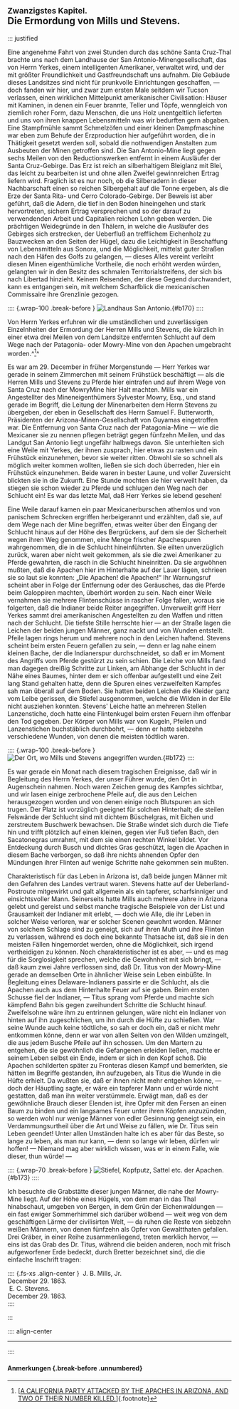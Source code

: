 ## <small>Zwanzigstes Kapitel.</small><br />Die Ermordung von Mills und Stevens.

::: justified

Eine angenehme Fahrt von zwei Stunden durch das schöne Santa Cruz-Thal brachte
uns nach dem Landhause der San Antonio-Minengesellschaft, das von Herrn Yerkes,
einem intelligenten Amerikaner, verwaltet wird, und der mit größter
Freundlichkeit und Gastfreundschaft uns aufnahm. Die Gebäude dieses Landsitzes
sind nicht für prunkvolle Einrichtungen geschaffen, — doch fanden wir hier, und
zwar zum ersten Male seitdem wir Tucson verlassen, einen wirklichen Mittelpunkt
amerikanischer Civilisation: Häuser mit Kaminen, in denen ein Feuer brannte,
Teller und Töpfe, wenngleich von ziemlich roher Form, dazu Menschen, die uns
Holz unentgeltlich lieferten und uns von ihren knappen Lebensmitteln was wir
bedurften gern abgaben. Eine Stampfmühle sammt Schmelzöfen und einer kleinen
Dampfmaschine war eben zum Behufe der Erzproduction hier aufgeführt worden, die
in Thätigkeit gesetzt werden soll, sobald die nothwendigen Anstalten zum
Ausbeuten der Minen getroffen sind. Die San Antonio-Mine liegt gegen sechs
Meilen von den Reductionswerken entfernt in einem Ausläufer der Santa
Cruz-Gebirge. Das Erz ist reich an silberhaltigem Bleiglanz mit Blei, das leicht
zu bearbeiten ist und ohne allen Zweifel gewinnreichen Ertrag liefern wird.
Fraglich ist es nur noch, ob die Silberadern in dieser Nachbarschaft einen so
reichen Silbergehalt auf die Tonne ergeben, als die Erze der Santa Rita- und
Cerro Colorado-Gebirge. Der Beweis ist aber geführt, daß die Adern, die tief in
den Boden hineingehen und stark hervortreten, sichern Ertrag versprechen und so
der darauf zu verwendenden Arbeit und Capitalien reichen Lohn geben werden. Die
prächtigen Weidegründe in den Thälern, in welche die Ausläufer des Gebirges sich
erstrecken, der Ueberfluß an trefflichem Eichenholz zu Bauzwecken an den Seiten
der Hügel, dazu die Leichtigkeit in Beschaffung von Lebensmitteln aus Sonora,
und die Möglichkeit, mittelst guter Straßen nach den Häfen des Golfs zu
gelangen, — dieses Alles vereint verleiht diesen Minen eigenthümliche Vortheile,
die noch erhöht werden würden, gelangten wir in den Besitz des schmalen
Territorialstreifens, der sich bis nach Libertad hinzieht. Keinem Reisenden, der
diese Gegend durchwandert, kann es entgangen sein, mit welchem Scharfblick die
mexicanischen Commissaire ihre Grenzlinie gezogen.

:::: {.wrap-100  .break-before }
![Landhaus San Antonio.](Abenteuer_im_Apachenlande_0170.jpg "Landhaus San Antonio."){#b170}
::::

Von Herrn Yerkes erfuhren wir die umständlichen und zuverlässigen Einzelnheiten
der Ermordung der Herren Mills und Stevens, die kürzlich in einer etwa drei
Meilen von dem Landsitze entfernten Schlucht auf dem Wege nach der Patagonia-
oder Mowry-Mine von den Apachen umgebracht worden.^[^2000]^

Es war am 29. December in früher Morgenstunde — Herr  Yerkes war gerade in
seinem Zimmerchen mit seinem Frühstück beschäftigt — als die Herren Mills und
Stevens zu Pferde hier eintrafen und auf ihrem Wege von Santa Cruz nach der
MowryMine hier Halt machten. Mills war ein Angestellter des Mineneigenthümers
Sylvester Mowry, Esq., und stand gerade im Begriff, die Leitung der
Minenarbeiten dem Herrn Stevens zu übergeben, der eben in Gesellschaft des Herrn
Samuel F. Butterworth, Präsidenten der Arizona-Minen-Gesellschaft von Guyamas
eingetroffen war. Die Entfernung von Santa Cruz nach der Patagonia-Mine — wie
die Mexicaner sie zu nennen pflegen beträgt gegen fünfzehn Meilen, und das
Landgut San Antonio liegt ungefähr halbwegs davon. Sie unterhielten sich eine
Weile mit Yerkes, der ihnen zusprach, hier etwas zu rasten und ein Frühstück
einzunehmen, bevor sie weiter ritten. Obwohl sie so schnell als möglich weiter
kommen wollten, ließen sie sich doch überreden, hier ein Frühstück einzunehmen.
Beide waren in bester Laune, und voller Zuversicht blickten sie in die Zukunft.
Eine Stunde mochten sie hier verweilt haben, da stiegen sie schon wieder zu
Pferde und schlugen den Weg nach der Schlucht ein! Es war das letzte Mal, daß
Herr Yerkes sie lebend gesehen!

Eine Weile darauf kamen ein paar Mexicanerburschen athemlos und von panischem
Schrecken ergriffen herbeigerannt und erzählten, daß sie, auf dem Wege nach der
Mine begriffen, etwas weiter über den Eingang der Schlucht hinaus auf der Höhe
des Bergrückens, auf dem sie der Sicherheit wegen ihren Weg genommen, eine Menge
frischer Apachespuren wahrgenommen, die in die Schlucht hineinführten. Sie
eilten unverzüglich zurück, waren aber nicht weit gekommen, als sie die zwei
Amerikaner zu Pferde gewahrten, die rasch in die Schlucht hineinritten. Da sie
argwöhnen mußten, daß die Apachen hier im Hinterhalte auf der Lauer lägen,
schrieen sie so laut sie konnten: „Die Apachen! die Apachen!“ Ihr Warnungsruf
scheint aber in Folge der Entfernung oder des Geräusches, das die Pferde beim
Galoppiren machten, überhört worden zu sein. Nach einer Weile vernahmen sie
mehrere Flintenschüsse in rascher Folge fallen, woraus sie folgerten, daß die
Indianer beide Reiter angegriffen. Unverweilt griff Herr Yerkes sammt drei
amerikanischen Angestellten zu den Waffen und ritten nach der Schlucht. Die
tiefste Stille herrschte hier — an der Straße lagen die Leichen der beiden
jungen Männer, ganz nackt und von Wunden entstellt. Pfeile lagen rings herum und
mehrere noch in den Leichen haftend. Stevens scheint beim ersten Feuern gefallen
zu sein, — denn er lag nahe einem kleinen Bache, der die Indianerspur
durchschneidet, so daß er im Moment des Angriffs vom Pferde gestürzt zu sein
schien. Die Leiche von Mills fand man dagegen dreißig Schritte zur Linken, am
Abhange der Schlucht in der Nähe eines Baumes, hinter dem er sich offenbar
aufgestellt und eine Zeit lang Stand gehalten hatte, denn die Spuren eines
verzweifelten Kampfes sah man überall auf dem Boden. Sie hatten beiden Leichen
die Kleider ganz vom Leibe gerissen, die Stiefel ausgenommen, welche die Wilden
in der Eile nicht ausziehen konnten. Stevens' Leiche hatte an mehreren Stellen
Lanzenstiche, doch hatte eine Flintenkugel beim ersten Feuern ihm offenbar den
Tod gegeben. Der Körper von Mills war von Kugeln, Pfeilen und Lanzenstichen
buchstäblich durchbohrt, — denn er hatte siebzehn verschiedene Wunden, von denen
die meisten tödtlich waren.

:::: {.wrap-100  .break-before }
![Der Ort, wo Mills und Stevens angegriffen wurden.](Abenteuer_im_Apachenlande_0172.jpg "Der Ort, wo Mills und Stevens angegriffen wurden."){#b172}
::::

Es war gerade ein Monat nach diesem tragischen Ereignisse, daß wir in Begleitung
des Herrn Yerkes, der unser Führer wurde, den Ort in Augenschein nahmen. Noch
waren Zeichen genug des Kampfes sichtbar, und wir lasen einige zerbrochene
Pfeile auf, die aus den Leichen herausgezogen worden und von denen einige noch
Blutspuren an sich trugen. Der Platz ist vorzüglich geeignet für solchen
Hinterhalt; die steilen Felswände der Schlucht sind mit dichtem Büschelgras, mit
Eichen und zerstreutem Buschwerk bewachsen. Die Straße windet sich durch die
Tiefe hin und trifft plötzlich auf einen kleinen, gegen vier Fuß tiefen Bach,
den Sacatonegras umrahmt, mit dem sie einen rechten Winkel bildet. Vor
Entdeckung durch Busch und dichtes Gras geschützt, lagen die Apachen in diesem
Bache verborgen, so daß ihre nichts ahnenden Opfer den Mündungen ihrer Flinten
auf wenige Schritte nahe gekommen sein mußten.

Charakteristisch für das Leben in Arizona ist, daß beide jungen Männer mit den
Gefahren des Landes vertraut waren. Stevens hatte auf der Ueberland-Postroute
mitgewirkt und galt allgemein als ein tapferer, scharfsinniger und
einsichtsvoller Mann. Seinerseits hatte Mills auch mehrere Jahre in Arizona
gelebt und gereist und selbst manche tragische Beispiele von der List und
Grausamkeit der Indianer mit erlebt, — doch wie Alle, die ihr Leben
in solcher Weise verloren, war er solcher Scenen gewohnt worden. Männer von
solchem Schlage sind zu geneigt, sich auf ihren Muth und ihre Flinten zu
verlassen, während es doch eine bekannte Thatsache ist, daß sie in den meisten
Fällen hingemordet werden, ohne die Möglichkeit, sich irgend vertheidigen zu
können. Noch charakteristischer ist es aber, — und es mag für die Sorglosigkeit
sprechen, welche die Gewohnheit mit sich bringt, — daß kaum zwei Jahre
verflossen sind, daß Dr. Titus von der Mowry-Mine gerade an demselben Orte in
ähnlicher Weise sein Leben einbüßte. In Begleitung eines Delaware-Indianers
passirte er die Schlucht, als die Apachen auch aus dem Hinterhalte Feuer auf sie
gaben. Beim ersten Schusse fiel der Indianer, — Titus sprang vom Pferde und
machte sich kämpfend Bahn bis gegen zweihundert Schritte die Schlucht hinauf.
Zweifelsohne wäre ihm zu entrinnen gelungen, wäre nicht ein Indianer von hinten
auf ihn zugeschlichen, um ihn durch die Hüfte zu schießen. War seine Wunde auch
keine tödtliche, so sah er doch ein, daß er nicht mehr entkommen könne, denn er
war von allen Seiten von den Wilden umzingelt, die aus jedem Busche Pfeile auf
ihn schossen. Um den Martern zu entgehen, die sie gewöhnlich die Gefangenen
erleiden ließen, machte er seinem Leben selbst ein Ende, indem er sich in den
Kopf schoß. Die Apachen schilderten später zu Fronteras diesen Kampf und
bemerkten, sie hätten im Begriffe gestanden, ihn aufzugeben, als Titus die Wunde
in die Hüfte erhielt. Da wußten sie, daß er ihnen nicht mehr entgehen könne, —
doch der Häuptling sagte, er wäre ein tapferer Mann und er würde nicht
gestatten, daß man ihn weiter verstümmele. Erwägt man, daß es der gewöhnliche
Brauch dieser Elenden ist, ihre Opfer mit den Fersen an einen Baum zu binden und
ein langsames Feuer unter ihren Köpfen anzuzünden, so werden wohl nur wenige
Männer von edler Gesinnung geneigt sein, ein Verdammungsurtheil über die Art und
Weise zu fällen, wie Dr. Titus sein Leben geendet! Unter allen Umständen halte
ich es aber für das Beste, so lange zu leben, als man nur kann, — denn so lange
wir leben, dürfen wir hoffen! — Niemand mag aber wirklich wissen, was er in
einem Falle, wie dieser, thun würde! —

:::: {.wrap-70  .break-before }
![Stiefel, Kopfputz, Sattel etc. der Apachen.](Abenteuer_im_Apachenlande_0173.jpg "Stiefel, Kopfputz, Sattel etc. der Apachen."){#b173}
::::

Ich besuchte die Grabstätte dieser jungen Männer, die nahe der Mowry-Mine liegt.
Auf der Höhe eines Hügels, von dem man in das Thal hinabschaut, umgeben von
Bergen, in dem Grün der Eichenwaldungen — ein fast ewiger Sommerhimmel sich
darüber wölbend — weit weg von dem geschäftigen Lärme der civilisirten Welt, —
da ruhen die Reste von siebzehn weißen Männern, von denen fünfzehn als Opfer von
Gewaltthaten gefallen. Drei Gräber, in einer Reihe zusammenliegend, treten
merklich hervor, — eins ist das Grab des Dr. Titus, während die beiden anderen,
noch mit frisch aufgeworfener Erde bedeckt, durch Bretter bezeichnet sind, die
die einfache Inschrift tragen:

:::: {.fs-xs  .align-center }
&nbsp;J. B. Mills, Jr.<br />
December 29. 1863.<br />
&nbsp;E. C. Stevens.<br />
December 29. 1863.<br />
::::

:::

:::: align-center
****
::::

#### **Anmerkungen** {.break-before .unnumbered}

[^2000]: [[A CALIFORNIA PARTY ATTACKED BY THE APACHES IN ARIZONA, AND TWO OF THEIR NUMBER KILLED.](https://cdnc.ucr.edu/?a=d&d=DAC18640209.2.8&e=-------en--20--1--txt-txIN--------1)]{.footnote}
